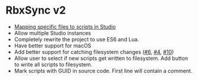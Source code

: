 # RbxSync v2

- [Mapping specific files to scripts in Studio](https://github.com/evaera/RbxSync/issues/12)
- Allow multiple Studio instances
- Completely rewrite the project to use ES6 and Lua.
- Have better support for macOS
- Add better support for catching filesystem changes ([#6](https://github.com/evaera/RbxSync/issues/6), [#4](https://github.com/evaera/RbxSync/issues/4), [#10](https://github.com/evaera/RbxSync/issues/10))
- Allow user to select if new scripts get written to filesystem. Add button to write all scripts to filesystem.
- Mark scripts with GUID in source code. First line will contain a comment.